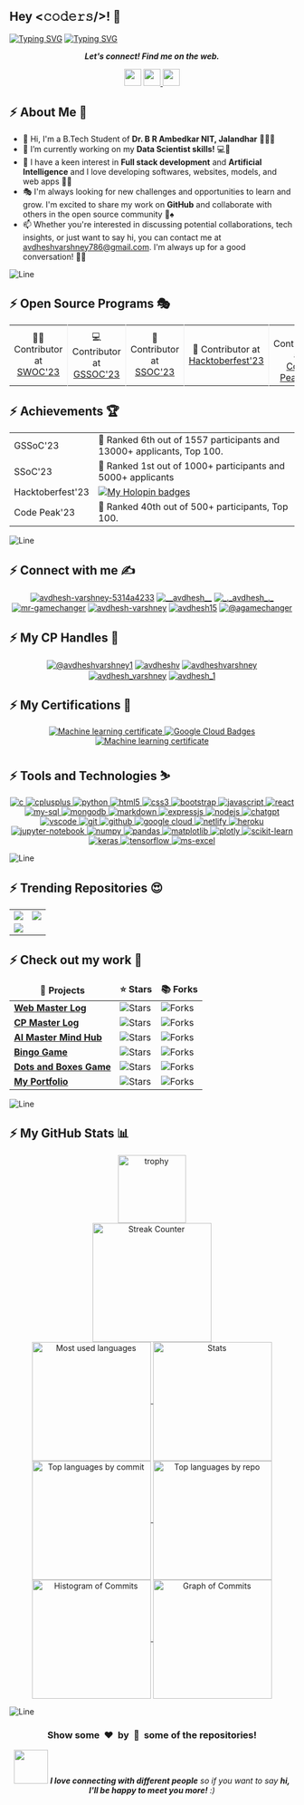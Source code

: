 <h2>Hey <𝚌𝚘𝚍𝚎𝚛𝚜/>! 👋</h2>

[![Typing SVG](https://readme-typing-svg.herokuapp.com?font=Fira+Code&size=50&pause=1000&center=true&vCenter=true&multiline=true&width=1000&height=100&lines=I'm+Avdhesh+Varshney)](https://git.io/typing-svg)
[![Typing SVG](https://readme-typing-svg.demolab.com?font=Comfortaa&size=70&pause=600&color=18b8d0&center=true&vCenter=true&width=2000&height=200&lines=AN+OPEN+SOURCE+DEVELOPER;A+WEB+DEVELOPER;A+COMPETITIVE+PROGRAMMER;AN+AI+DEVELOPER)](https://git.io/typing-svg)

<p align='center'>
  <b><i>Let's connect! Find me on the web.</i></b>
</p>

<p align="center">
  <a href="https://avdhesh-portfolio.netlify.app/"><img height="30" src="https://img.shields.io/badge/Portfolio-Click-%230e75b6"></a>
  <a href="https://www.linkedin.com/in/avdhesh-varshney-5314a4233/" target="_blank"><img height="30" src="https://img.shields.io/badge/LinkedIn-Click-%230e75b6">    <a href="https://twitter.com/__avdhesh__" target="_blank"><img height="30" src="https://img.shields.io/badge/Twitter-Click-%230e75b6"></a>
</p>

## :zap: About Me 👦
- 👋 Hi, I'm a B.Tech Student of **Dr. B R Ambedkar NIT, Jalandhar** 🧑‍💻🎉
- 🔭 I’m currently working on my **Data Scientist skills!** 💻🚀
- 🎊 I have a keen interest in **Full stack development** and **Artificial Intelligence** and I love developing softwares, websites, models, and web apps 🏈🎯
- 🎭 I'm always looking for new challenges and opportunities to learn and grow. I'm excited to share my work on **GitHub** and collaborate with others in the open source community 🎰♠️
- 📫 Whether you're interested in discussing potential collaborations, tech insights, or just want to say hi, you can contact me at avdheshvarshney786@gmail.com. I'm always up for a good conversation! 📩👋

<!-- ---------------------------------------------------------------------------------------------------------------------------------------------------- -->

![Line](https://user-images.githubusercontent.com/85225156/171937799-8fc9e255-9889-4642-9c92-6df85fb86e82.gif)

## :zap: Open Source Programs 🎭
<table align="center">
  <tr>
    <td style="border-right: 1px solid #eeeeef;" align="center"> 🧑‍💻 Contributor at <br> <a href="https://www.socialwinterofcode.com/">SWOC'23</a> </td>
    <td style="border-right: 1px solid #eeeeef;" align="center"> 💻 Contributor at <br> <a href="https://gssoc.girlscript.tech/">GSSOC'23</a> </td>
    <td style="border-right: 1px solid #eeeeef;" align="center"> 🚀 Contributor at <br> <a href="https://hack2skill.com/hack/ssoc">SSOC'23</a> </td>
    <td style="border-right: 1px solid #eeeeef;" align="center"> 🌟 Contributor at <br> <a href="https://hacktoberfest.com/">Hacktoberfest'23</a> </td>
    <td style="border-right: 1px solid #eeeeef;" align="center"> 🚩 Contributor at <br> <a href="https://www.codepeak.tech/">Code Peak'23</a> </td>
    <td style="border-right: 1px solid #eeeeef;" align="center"> 🎭 Contributor at <br> <a href="https://kwoc.kossiitkgp.org/">KWOC'23</a> </td>
    <td style="border-right: 1px solid #eeeeef;" align="center"> 🎯 Contributor at <br> <a href="https://www.socialwinterofcode.com/">SWOC'24</a> </td>
  </tr>
</table>

## :zap: Achievements 🏆
<table align="center">
  <tr>
    <td>GSSoC'23</td>
    <td>🏅 Ranked 6th out of 1557 participants and 13000+ applicants, Top 100.</td>
  </tr>
  <tr>
    <td>SSoC'23</td>
    <td>🥇 Ranked 1st out of 1000+ participants and 5000+ applicants</td>
  </tr>
  <tr>
    <td>Hacktoberfest'23</td>
    <td>
      <a href="https://holopin.io/@avdheshvarshney">
        <img src="https://holopin.me/avdheshvarshney" alt="My Holopin badges" />
      </a>
    </td>
  </tr>
  <tr>
    <td>Code Peak'23</td>
    <td>🏅 Ranked 40th out of 500+ participants, Top 100.</td>
  </tr>
</table>

<!-- ---------------------------------------------------------------------------------------------------------------------------------------------------- -->

![Line](https://user-images.githubusercontent.com/85225156/171937799-8fc9e255-9889-4642-9c92-6df85fb86e82.gif)

## :zap: Connect with me ✍️
<p align="center">
  <!-- LinkedIn -->
  <a href="https://linkedin.com/in/avdhesh-varshney-5314a4233" target="blank"><img align="center" src="https://img.shields.io/badge/LinkedIn-0077B5?style=for-the-badge&logo=linkedin&logoColor=white" alt="avdhesh-varshney-5314a4233" /></a>
  <!-- X -->
  <a href="https://twitter.com/__avdhesh__" target="blank"><img align="center" src="https://img.shields.io/badge/X-000000?style=for-the-badge&logo=x&logoColor=white" alt="__avdhesh__" /></a>
  <!-- Instagram -->
  <a href="https://instagram.com/_._avdhesh_._" target="blank"><img align="center" src="https://img.shields.io/badge/Instagram-E4405F?style=for-the-badge&logo=instagram&logoColor=white" alt="_._avdhesh_._" /></a>
  <!-- Codepen -->
  <a href="https://codepen.io/mr-gamechanger" target="_blank"><img align="center" src="https://img.shields.io/badge/Codepen-000000?style=for-the-badge&logo=codepen&logoColor=white" alt="mr-gamechanger" /></a>
  <!-- StackOverflow -->
  <a href="https://stackoverflow.com/users/avdhesh-varshney" target="blank"><img align="center" src="https://img.shields.io/badge/Stack_Overflow-FE7A16?style=for-the-badge&logo=stack-overflow&logoColor=white" alt="avdhesh-varshney" /></a>
  <!-- Kaggle -->
  <a href="https://kaggle.com/avdhesh15" target="blank"><img align="center" src="https://img.shields.io/badge/Kaggle-20BEFF?style=for-the-badge&logo=Kaggle&logoColor=white" alt="avdhesh15" /></a>
  <!-- HashNode -->
  <a href="https://hashnode.com/@agamechanger" target="blank"><img align="center" src="https://img.shields.io/badge/Hashnode-2962FF?style=for-the-badge&logo=hashnode&logoColor=white" alt="@agamechanger" /></a>
</p>

## :zap: My CP Handles 🎯
<p align="center">
  <!-- HackerRank -->
  <a href="https://www.hackerrank.com/avdheshvarshney1" target="blank"><img align="center" src="https://img.shields.io/badge/-Hackerrank-2EC866?style=for-the-badge&logo=HackerRank&logoColor=white" alt="@avdheshvarshney1" /></a>
  <!-- Codeforces -->
  <a href="https://codeforces.com/profile/avdheshv" target="blank"><img align="center" src="https://img.shields.io/badge/Codeforces-445f9d?style=for-the-badge&logo=Codeforces&logoColor=white" alt="avdheshv" /></a>
  <!-- LeetCode -->
  <a href="https://www.leetcode.com/avdheshvarshney" target="blank"><img align="center" src="https://img.shields.io/badge/-LeetCode-FFA116?style=for-the-badge&logo=LeetCode&logoColor=black" alt="avdheshvarshney" /></a>
  <!-- GeeksforGeeks -->
  <a href="https://auth.geeksforgeeks.org/user/avdhesh_varshney" target="blank"><img align="center" src="https://img.shields.io/badge/GeeksforGeeks-298D46?style=for-the-badge&logo=geeksforgeeks&logoColor=white" alt="avdhesh_varshney" /></a>
  <!-- CodeChef -->
  <a href="https://www.codechef.com/users/avdhesh_1" target="blank"><img align="center" src="https://img.shields.io/badge/-CodeChef-5B4638?style=for-the-badge&logo=CodeChef&logoColor=white" alt="avdhesh_1" /></a>
</p>

## :zap: My Certifications 📜
<p align="center">
  <!-- Coursera Certificate -->
  <a href="https://www.coursera.org/account/accomplishments/specialization/BMZZ2N8GV7TU"><img src="https://img.shields.io/badge/Coursera-%230056D2.svg?style=for-the-badge&logo=Coursera&logoColor=white" alt="Machine learning certificate" /> </a>
  <!-- Google Cloud Badges -->
  <a href="https://www.cloudskillsboost.google/public_profiles/f373a4e7-83d2-4577-90f2-f2d5c62f9d1d"><img alt="Google Cloud Badges" src="https://img.shields.io/badge/Google Cloud Badges-0078D6?style=for-the-badge&logo=ubuntu&logoColor=white" /></a>
  <!-- Coursera Certificate -->
  <a href="https://www.coursera.org/account/accomplishments/specialization/UQZJFKQTTWA4"><img src="https://img.shields.io/badge/Coursera-%230056D2.svg?style=for-the-badge&logo=Coursera&logoColor=white" alt="Machine learning certificate" /> </a>
</p>

## :zap: Tools and Technologies ⛷️
<p align="center">
  <!-- C -->
  <a href="https://www.cprogramming.com/" target="_blank" rel="noreferrer"> <img src="https://img.shields.io/badge/C-00599C?style=for-the-badge&logo=c&logoColor=white" alt="c" /> </a>
  <!-- C++ -->
  <a href="https://www.w3schools.com/cpp/" target="_blank" rel="noreferrer"> <img src="https://img.shields.io/badge/C%2B%2B-00599C?style=for-the-badge&logo=c%2B%2B&logoColor=white" alt="cplusplus" /> </a>
  <!-- Python -->
  <a href="https://www.python.org" target="_blank" rel="noreferrer"> <img src="https://img.shields.io/badge/python-%2314354C.svg?&style=for-the-badge&logo=python&logoColor=white" alt="python" /> </a>
  <!-- HTML5 -->
  <a href="https://www.w3.org/html/" target="_blank" rel="noreferrer"> <img src="https://img.shields.io/badge/HTML5-E34F26?style=for-the-badge&logo=html5&logoColor=white" alt="html5" /> </a>
  <!-- CSS3 -->
  <a href="https://www.w3schools.com/css/" target="_blank" rel="noreferrer"> <img src="https://img.shields.io/badge/CSS3-1572B6?style=for-the-badge&logo=css3&logoColor=white" alt="css3" /> </a>
  <!-- Bootstrap -->
  <a href="https://getbootstrap.com" target="_blank" rel="noreferrer"> <img src="https://img.shields.io/badge/Bootstrap-563D7C?style=for-the-badge&logo=bootstrap&logoColor=white" alt="bootstrap" /> </a>
  <!-- JavaScript -->
  <a href="https://developer.mozilla.org/en-US/docs/Web/JavaScript" target="_blank" rel="noreferrer"> <img src="https://img.shields.io/badge/JavaScript-323330?style=for-the-badge&logo=javascript&logoColor=F7DF1E" alt="javascript" /> </a>
  <!-- React -->
  <a href="https://legacy.reactjs.org/docs/getting-started.html" target="_blank" rel="noreferrer"> <img src="https://img.shields.io/badge/React-20232A?style=for-the-badge&logo=react&logoColor=61DAFB" alt="react" /> </a>
  <!-- My SQL -->
  <a href="https://www.mysql.com/" target="_blank" rel="noreferrer"> <img src="https://img.shields.io/badge/MySQL-005C84?style=for-the-badge&logo=mysql&logoColor=white" alt="my-sql" /> </a>
  <!-- MongoDB -->
  <a href="https://www.mongodb.com/" target="_blank" rel="noreferrer"> <img src="https://img.shields.io/badge/MongoDB-4EA94B?style=for-the-badge&logo=mongodb&logoColor=white" alt="mongodb" /> </a>
  <!-- Markdown -->
  <a href="https://www.markdownguide.org/" target="_blank" rel="noreferrer"> <img src="https://img.shields.io/badge/Markdown-000000?style=for-the-badge&logo=markdown&logoColor=white" alt="markdown" /> </a>
  <!-- ExpressJS -->
  <a href="https://expressjs.com/" target="_blank" rel="noreferrer"> <img src="https://img.shields.io/badge/Express%20js-000000?style=for-the-badge&logo=express&logoColor=white" alt="expressjs" /> </a>
  <!-- NodeJS -->
  <a href="https://nodejs.org/en" target="_blank" rel="noreferrer"> <img src="https://img.shields.io/badge/node.js-%2343853D.svg?&style=for-the-badge&logo=node.js&logoColor=white" alt="nodejs" /> </a>
  <!-- ChatGPT -->
  <a href="https://chat.openai.com/" target="_blank" rel="noreferrer"> <img src="https://img.shields.io/badge/ChatGPT-74aa9c?style=for-the-badge&logo=openai&logoColor=white" alt="chatgpt" /> </a>
  <!-- VSCode -->
  <a href="https://code.visualstudio.com/" target="_blank" rel="noreferrer"> <img src="https://img.shields.io/badge/VisualStudioCode-0078d7.svg?&style=for-the-badge&logo=visual-studio-code&logoColor=white" alt="vscode" /> </a>
  <!-- Git -->
  <a href="https://git-scm.com/" target="_blank" rel="noreferrer"> <img src="https://img.shields.io/badge/GIT-E44C30?style=for-the-badge&logo=git&logoColor=white" alt="git" /> </a>
  <!-- GitHub -->
  <a href="https://github.com/" target="_blank" rel="noreferrer"> <img src="https://img.shields.io/badge/github-%23121011.svg?&style=for-the-badge&logo=github&logoColor=white" alt="github" /> </a>
  <!-- Google Cloud -->
  <a href="https://cloud.google.com" target="_blank" rel="noreferrer"> <img src="https://img.shields.io/badge/Google_Cloud-4285F4?style=for-the-badge&logo=google-cloud&logoColor=white" alt="google cloud" /> </a>
  <!-- Netlify -->
  <a href="https://app.netlify.com" target="_blank" rel="noreferrer"> <img src="https://img.shields.io/badge/Netlify-00C7B7?style=for-the-badge&logo=netlify&logoColor=white" alt="netlify" /> </a>
  <!-- Heroku -->
  <a href="https://www.heroku.com/" target="_blank" rel="noreferrer"> <img src="https://img.shields.io/badge/heroku-%23430098.svg?&style=for-the-badge&logo=heroku&logoColor=white" alt="heroku" /> </a>
  <!-- Jupyter -->
  <a href="https://jupyter.org/" target="_blank" rel="noreferrer"> <img src="https://img.shields.io/badge/Jupyter-F37626.svg?&style=for-the-badge&logo=Jupyter&logoColor=white" alt="jupyter-notebook" /> </a>
  <!-- Numpy -->
  <a href="https://https://numpy.pydata.org/" target="_blank" rel="noreferrer"> <img src="https://img.shields.io/badge/Numpy-777BB4?style=for-the-badge&logo=numpy&logoColor=white" alt="numpy" /> </a>
  <!-- Pandas -->
  <a href="https://pandas.pydata.org/" target="_blank" rel="noreferrer"> <img src="https://img.shields.io/badge/Pandas-2C2D72?style=for-the-badge&logo=pandas&logoColor=white" alt="pandas" /> </a>
  <!-- Matplotlib -->
  <a href="https://matplotlib.org/" target="_blank" rel="noreferrer"> <img src="https://img.shields.io/badge/Matplotlib-%23ffffff.svg?style=for-the-badge&logo=Matplotlib&logoColor=black" alt="matplotlib" /> </a>
  <!-- Plotly -->
  <a href="https://plotly.com/" target="_blank" rel="noreferrer"> <img src="https://img.shields.io/badge/Plotly-%233F4F75.svg?style=for-the-badge&logo=plotly&logoColor=white" alt="plotly" /> </a>
  <!-- Scikit-Learn -->
  <a href="https://scikit-learn.org/stable/" target="_blank" rel="noreferrer"> <img src="https://img.shields.io/badge/scikit_learn-F7931E?style=for-the-badge&logo=scikit-learn&logoColor=white" alt="scikit-learn" /> </a>
  <!-- Keras -->
  <a href="https://keras.io/" target="_blank" rel="noreferrer"> <img src="https://img.shields.io/badge/Keras-D00000?style=for-the-badge&logo=Keras&logoColor=white" alt="keras" /> </a>
  <!-- Tensorflow -->
  <a href="https://www.tensorflow.org/" target="_blank" rel="noreferrer"> <img src="https://img.shields.io/badge/TensorFlow-FF6F00?style=for-the-badge&logo=TensorFlow&logoColor=white" alt="tensorflow" /> </a>
  <!-- Microsoft Excel -->
  <a href="https://www.microsoft.com/en/microsoft-365/excel" target="_blank" rel="noreferrer"> <img src="https://img.shields.io/badge/Microsoft_Excel-217346?style=for-the-badge&logo=microsoft-excel&logoColor=white" alt="ms-excel" /> </a>
</p>

<!-- ---------------------------------------------------------------------------------------------------------------------------------------------------- -->

![Line](https://user-images.githubusercontent.com/85225156/171937799-8fc9e255-9889-4642-9c92-6df85fb86e82.gif)

## :zap: Trending Repositories 😍
<table align="center">
  <tr>
    <td>
      <a href="https://github.com/Avdhesh-Varshney/WebMasterLog">
        <img align="center" src="https://github-readme-stats.vercel.app/api/pin/?username=Avdhesh-Varshney&repo=WebMasterLog&color=0e75b6&style=flat&theme=nightowl&hide_border=true" />
      </a>
    </td>
    <td>
      <a href="https://github.com/Avdhesh-Varshney/CPMasterLog">
        <img align="center" src="https://github-readme-stats.vercel.app/api/pin/?username=Avdhesh-Varshney&repo=CPMasterLog&color=0e75b6&style=flat&theme=nightowl&hide_border=true" />
      </a>
    </td>
  </tr>
  <tr>
    <td>
      <a href="https://github.com/Avdhesh-Varshney/AIMasterMindHub">
        <img align="center" src="https://github-readme-stats.vercel.app/api/pin/?username=Avdhesh-Varshney&repo=AIMasterMindHub&color=0e75b6&style=flat&theme=nightowl&hide_border=true" />
      </a>
    </td>
  </tr>
</table>

## :zap: Check out my work 🏈
<table align="center">
  <thead align="center">
    <tr border: none;>
      <td><b>🎁 Projects</b></td>
      <td><b>⭐ Stars</b></td>
      <td><b>📚 Forks</b></td>
    </tr>
  </thead>
  <tbody>
    <tr>
      <td><a href="https://github.com/Avdhesh-Varshney/WebMasterLog"><b>Web Master Log</b></a></td>
      <td><img alt="Stars" src="https://img.shields.io/github/stars/Avdhesh-Varshney/WebMasterLog?color=green&style=flat-square"/></td>
      <td><img alt="Forks" src="https://img.shields.io/github/forks/Avdhesh-Varshney/WebMasterLog?color=green&style=flat-square"/></td>
    </tr>
    <tr>
      <td><a href="https://github.com/Avdhesh-Varshney/CPMasterLog"><b>CP Master Log</b></a></td>
      <td><img alt="Stars" src="https://img.shields.io/github/stars/Avdhesh-Varshney/CPMasterLog?color=green&style=flat-square"/></td>
      <td><img alt="Forks" src="https://img.shields.io/github/forks/Avdhesh-Varshney/CPMasterLog?color=green&style=flat-square"/></td>
    </tr>
    <tr>
      <td><a href="https://github.com/Avdhesh-Varshney/AIMasterMindHub"><b>AI Master Mind Hub</b></a></td>
      <td><img alt="Stars" src="https://img.shields.io/github/stars/Avdhesh-Varshney/AIMasterMindHub?color=green&style=flat-square"/></td>
      <td><img alt="Forks" src="https://img.shields.io/github/forks/Avdhesh-Varshney/AIMasterMindHub?color=green&style=flat-square"/></td>
    </tr>
    <tr>
      <td><a href="https://github.com/Avdhesh-Varshney/Bingo-Game"><b>Bingo Game</b></a></td>
      <td><img alt="Stars" src="https://img.shields.io/github/stars/Avdhesh-Varshney/Bingo-Game?color=green&style=flat-square"/></td>
      <td><img alt="Forks" src="https://img.shields.io/github/forks/Avdhesh-Varshney/Bingo-Game?color=green&style=flat-square"/></td>
    </tr>
    <tr>
      <td><a href="https://github.com/Avdhesh-Varshney/Dots-And-Boxes-Game"><b>Dots and Boxes Game</b></a></td>
      <td><img alt="Stars" src="https://img.shields.io/github/stars/Avdhesh-Varshney/Dots-And-Boxes-Game?color=green&style=flat-square"/></td>
      <td><img alt="Forks" src="https://img.shields.io/github/forks/Avdhesh-Varshney/Dots-And-Boxes-Game?color=green&style=flat-square"/></td>
    </tr>
    <tr>
      <td><a href="https://github.com/Avdhesh-Varshney/MyPortfolio"><b>My Portfolio</b></a></td>
      <td><img alt="Stars" src="https://img.shields.io/github/stars/Avdhesh-Varshney/MyPortfolio?color=green&style=flat-square"/></td>
      <td><img alt="Forks" src="https://img.shields.io/github/forks/Avdhesh-Varshney/MyPortfolio?color=green&style=flat-square"/></td>
    </tr>
  </tbody>
</table>

<!-- ---------------------------------------------------------------------------------------------------------------------------------------------------- -->

![Line](https://user-images.githubusercontent.com/85225156/171937799-8fc9e255-9889-4642-9c92-6df85fb86e82.gif)

## :zap: My GitHub Stats 📊
<div align="center">
  <a href="https://github.com/Avdhesh-Varshney">
    <!-- Trophies -->
    <img align="center" src="https://github-profile-trophy.vercel.app/?username=Avdhesh-Varshney&theme=onestar&row=1&column=8" height="120em" alt="trophy" /> <br />
    <!-- Streak Counter -->
    <img align="center" src="https://github-readme-streak-stats.herokuapp.com/?user=Avdhesh-Varshney&theme=nightowl&hide_border=true&fire=DD2727" height="210em" alt="Streak Counter" /> <br />
    <!-- Most Used Languages -->
    <img align="center" src="https://github-readme-stats.vercel.app/api/top-langs?username=Avdhesh-Varshney&color=0e75b6&style=flat&theme=nightowl&hide_border=true" height="210em" alt="Most used languages" />
    <!-- Stats -->
    <img align="center" src="http://github-profile-summary-cards.vercel.app/api/cards/stats?username=Avdhesh-Varshney&theme=2077" height="210em" alt="Stats" />
    <!-- Top languages by commit -->
    <img align="center" src="http://github-profile-summary-cards.vercel.app/api/cards/most-commit-language?username=Avdhesh-Varshney&theme=2077" height="210em" alt="Top languages by commit" />
    <!-- Top languages by repo -->
    <img align="center" src="http://github-profile-summary-cards.vercel.app/api/cards/repos-per-language?username=Avdhesh-Varshney&theme=2077" height="210em" alt="Top languages by repo" />
    <!-- Histogram of Commits -->
    <img align="center" src="http://github-profile-summary-cards.vercel.app/api/cards/productive-time?username=Avdhesh-Varshney&theme=2077" height="210em" alt="Histogram of Commits" />
    <!-- Graph of Commits -->
    <img align="center" src="http://github-profile-summary-cards.vercel.app/api/cards/profile-details?username=Avdhesh-Varshney&theme=2077" height="210em" alt="Graph of Commits" />
  </a>
</div>

<!-- ---------------------------------------------------------------------------------------------------------------------------------------------------- -->

![Line](https://user-images.githubusercontent.com/85225156/171937799-8fc9e255-9889-4642-9c92-6df85fb86e82.gif)

<div align="center">
  <h3 align="center">Show some &nbsp;❤️&nbsp; by &nbsp;🌟&nbsp; some of the repositories!</h3>
  <img src="https://media.giphy.com/media/LnQjpWaON8nhr21vNW/giphy.gif" width="60"> <em><b>I love connecting with different people</b> so if you want to say <b>hi, I'll be happy to meet you more!</b> :)</em>
</div>
